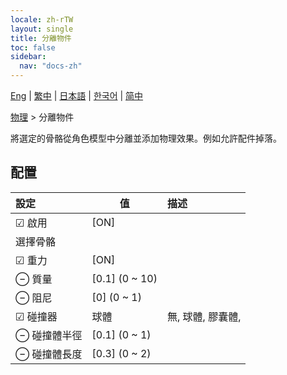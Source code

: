 ```yaml
---
locale: zh-rTW
layout: single
title: 分離物件
toc: false
sidebar:
  nav: "docs-zh"
---
```

[Eng](/dancexr/menu/2025.5/actor/detach_object) | [繁中](/tw/dancexr/menu/2025.5/actor/detach_object) | [日本語](/jp/dancexr/menu/2025.5/actor/detach_object) | [한국어](/kr/dancexr/menu/2025.5/actor/detach_object) | [简中](/zh/dancexr/menu/2025.5/actor/detach_object)

[物理](../menu#物理) > 分離物件

將選定的骨骼從角色模型中分離並添加物理效果。例如允許配件掉落。

## 配置

| 設定 | 值 | 描述 |
| :--- | --- | :--- |
| ☑ 啟用 | [ON] | 
|  選擇骨骼 || 
| ☑ 重力 | [ON] | 
| ⊖ 質量 | [0.1] (0 ~ 10) | 
| ⊖ 阻尼 | [0] (0 ~ 1) | 
| ☑ 碰撞器 | 球體 | 無, 球體, 膠囊體, 
| ⊖ 碰撞體半徑 | [0.1] (0 ~ 1) | 
| ⊖ 碰撞體長度 | [0.3] (0 ~ 2) | 

